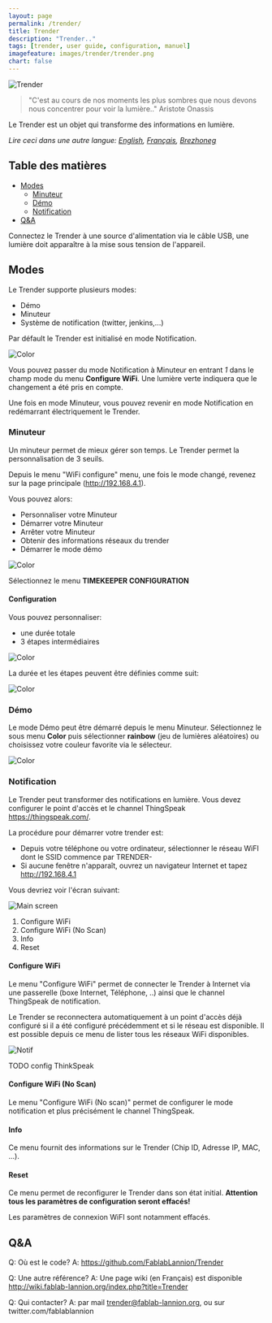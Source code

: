 ```yaml
---
layout: page
permalink: /trender/
title: Trender
description: "Trender.."
tags: [trender, user guide, configuration, manuel]
imagefeature: images/trender/trender.png
chart: false
---
```


![Trender](images/trender/trender.png)

> "C'est au cours de nos moments les plus sombres que nous devons nous concentrer pour voir la lumière.." Aristote Onassis

Le Trender est un objet qui transforme des informations en lumière.

*Lire ceci dans une autre langue: [English](trender.md), [Français](trender.fr.md), [Brezhoneg](trender.bzh.md)*

## Table des matières
  - [Modes](#modes)
    - [Minuteur](#minuteur)
    - [Démo](#démo)
    - [Notification](#notification)
  - [Q&A](#q&a)

Connectez le Trender à une source d'alimentation via le câble USB, une lumière doit apparaître à la mise sous tension de l'appareil.

## Modes

Le Trender supporte plusieurs modes:
 * Démo
 * Minuteur
 * Système de notification  (twitter, jenkins,...)

Par défault le Trender est initialisé en mode Notification.

![Color](images/trender/modes-fr.png)

Vous pouvez passer du mode Notification à Minuteur en entrant *1* dans le champ mode
du menu **Configure WiFi**. Une lumière verte indiquera que le changement a
été pris en compte.

Une fois en mode Minuteur, vous pouvez revenir en mode Notification en redémarrant électriquement le Trender.


### Minuteur

Un minuteur permet de mieux gérer son temps. Le Trender permet la
personnalisation de 3 seuils.

Depuis le menu "WiFi configure" menu, une fois le mode changé, revenez sur la
page principale (http://192.168.4.1).

Vous pouvez alors:
  * Personnaliser votre Minuteur
  * Démarrer votre Minuteur
  * Arrêter votre Minuteur
  * Obtenir des informations réseaux du trender
  * Démarrer le mode démo

![Color](images/trender/tk.png)

Sélectionnez le menu **TIMEKEEPER CONFIGURATION**

#### Configuration

Vous pouvez personnaliser:
 * une durée totale
 * 3 étapes intermédiaires

![Color](images/trender/color.png)

La durée et les étapes peuvent être définies comme suit:

![Color](images/trender/timekeeper-fr.png)


### Démo

Le mode Démo peut être démarré depuis le menu Minuteur.
Sélectionnez le sous menu **Color** puis sélectionner  **rainbow** (jeu de
lumières aléatoires) ou choisissez votre couleur favorite via le sélecteur.

![Color](images/trender/demo_color.png)


### Notification

Le Trender peut transformer des notifications en lumière.
Vous devez configurer le point d'accès et le channel ThingSpeak https://thingspeak.com/.

La procédure pour démarrer votre trender est:
  * Depuis votre téléphone ou votre ordinateur, sélectionner le réseau WiFI dont le SSID commence par TRENDER-
  * Si aucune fenêtre n'apparaît, ouvrez un navigateur Internet et tapez http://192.168.4.1

Vous devriez voir l'écran suivant:

![Main screen](images/trender/main.png)

 1. Configure WiFi
 2. Configure WiFi (No Scan)
 3. Info
 4. Reset

#### Configure WiFi

Le menu "Configure WiFi" permet de connecter le Trender à Internet via une passerelle (boxe Internet, Téléphone, ..) ainsi que le channel ThingSpeak de notification.

Le Trender se reconnectera automatiquement à un point d'accès déjà configuré
si il a été configuré précédemment et si le réseau est disponible.
Il est possible depuis ce menu de lister tous les réseaux WiFi disponibles.

![Notif](images/trender/ThingSpeak.png)

TODO config ThinkSpeak

#### Configure WiFi (No Scan)

Le menu "Configure WiFi (No scan)" permet de configurer le mode notification et plus précisément le channel ThingSpeak.

#### Info

Ce menu fournit des informations sur le Trender (Chip ID, Adresse IP, MAC, ...).

#### Reset

Ce menu permet de reconfigurer le Trender dans son état initial.
**Attention tous les paramètres de configuration seront effacés!**

Les paramètres de connexion WiFI sont notamment effacés.


## Q&A

Q: Où est le code?
A: https://github.com/FablabLannion/Trender

Q: Une autre référence?
A: Une page wiki (en Français) est disponible http://wiki.fablab-lannion.org/index.php?title=Trender

Q: Qui contacter?
A: par mail trender@fablab-lannion.org, ou sur twitter.com/fablablannion
